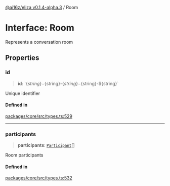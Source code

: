 [@ai16z/eliza v0.1.4-alpha.3](../index.md) / Room

# Interface: Room

Represents a conversation room

## Properties

### id

> **id**: \`$\{string\}-$\{string\}-$\{string\}-$\{string\}-$\{string\}\`

Unique identifier

#### Defined in

[packages/core/src/types.ts:529](https://github.com/ai16z/eliza/blob/main/packages/core/src/types.ts#L529)

***

### participants

> **participants**: [`Participant`](Participant.md)[]

Room participants

#### Defined in

[packages/core/src/types.ts:532](https://github.com/ai16z/eliza/blob/main/packages/core/src/types.ts#L532)
